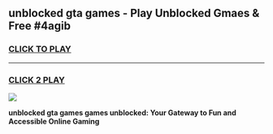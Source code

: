 
## unblocked gta games - Play Unblocked Gmaes & Free #4agib
<h3>
<a href="https://news.freeplayer.one?title=unblocked_gta_games&ref=03M">CLICK TO PLAY</a></h3>
<hr>

<h3>
<a href="https://news.freeplayer.one?title=unblocked_gta_games&ref=03M">CLICK 2 PLAY</a>
  
</h3>

<a href="https://news.freeplayer.one?title=unblocked_gta_games&ref=03M"><img src="https://clearcache.store/games.png"></a>


**unblocked gta games games unblocked: Your Gateway to Fun and Accessible Online Gaming**
